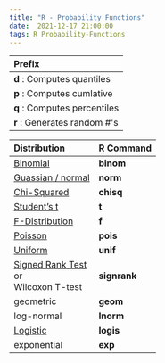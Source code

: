 ```yaml
---
title: "R - Probability Functions"
date:  2021-12-17 21:00:00
tags: R Probability-Functions
---
```


| Prefix |
|:--|
|**d** : Computes quantiles|
|**p** : Computes cumlative|
|**q** : Computes percentiles|
|**r** : Generates random #'s|


| Distribution | R Command |
|:-------------|:----------|
| [Binomial](http://mathworld.wolfram.com/BinomialDistribution.html) | **binom**|
| [Guassian / normal ](http://mathworld.wolfram.com/NormalDistribution.html) | **norm**|
| [Chi-Squared](http://mathworld.wolfram.com/Chi-SquaredDistribution.html) | **chisq**|
| [Student’s t](http://mathworld.wolfram.com/Studentst-Distribution.html)  | **t**|
| [F-Distribution](http://mathworld.wolfram.com/F-Distribution.html) | **f**|
| [Poisson](http://mathworld.wolfram.com/PoissonDistribution.html) | **pois**|
| [Uniform](http://mathworld.wolfram.com/UniformDistribution.html) | **unif**|
| [Signed Rank Test](https://www.statstest.com/wilcoxon-signed-rank-test)<br>or<br>Wilcoxon T-test | **signrank**|
| geometric | **geom**|
| log-normal | **lnorm**|
| [Logistic](https://www.ibm.com/topics/logistic-regression) | **logis**|
| exponential | **exp**|